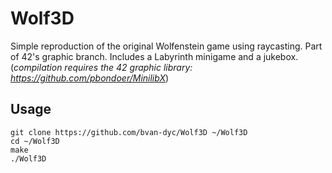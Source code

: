 # Wolf3D

Simple reproduction of the original Wolfenstein game using raycasting. Part of 42's graphic branch. Includes a Labyrinth minigame and a jukebox.
(*compilation requires the 42 graphic library: https://github.com/pbondoer/MinilibX*)

## Usage
```
git clone https://github.com/bvan-dyc/Wolf3D ~/Wolf3D
cd ~/Wolf3D
make
./Wolf3D
```
